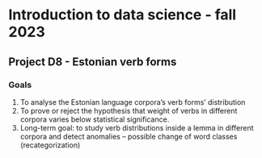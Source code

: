# Introduction to data science - fall 2023

## Project D8 - Estonian verb forms

### Goals

1. To analyse the Estonian language corpora’s verb forms’ distribution
2. To prove or reject the hypothesis that weight of verbs in different corpora varies below statistical significance.
3. Long-term goal: to study verb distributions inside a lemma in different corpora and detect anomalies – possible change of word classes (recategorization)

